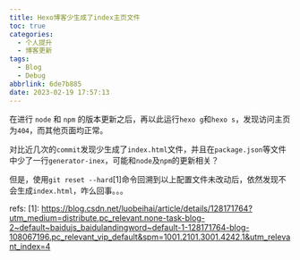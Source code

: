 ```yaml
---
title: Hexo博客少生成了index主页文件
toc: true
categories:
  - 个人提升
  - 博客更新
tags:
  - Blog
  - Debug
abbrlink: 6de7b885
date: 2023-02-19 17:57:13
---
```


在进行 `node` 和 `npm` 的版本更新之后，再以此运行`hexo g`和`hexo s`，发现访问主页为`404`，而其他页面均正常。

对比近几次的`commit`发现少生成了`index.html`文件，并且在`package.json`等文件中少了一行`generator-inex`，可能和`node`及`npm`的更新相关？

但是，使用`git reset --hard`[1]命令回溯到以上配置文件未改动后，依然发现不会生成`index.html`，咋么回事。。。

refs:
[1]: https://blog.csdn.net/luobeihai/article/details/128171764?utm_medium=distribute.pc_relevant.none-task-blog-2~default~baidujs_baidulandingword~default-1-128171764-blog-108067196.pc_relevant_vip_default&spm=1001.2101.3001.4242.1&utm_relevant_index=4

